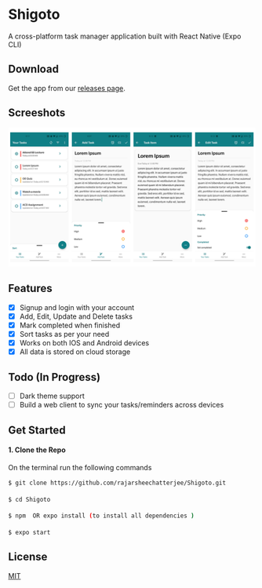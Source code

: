 # Shigoto

A cross-platform task manager application built with React Native (Expo CLI)

## Download

Get the app from our [releases page](https://github.com/rajarsheechatterjee/shigoto/releases).

## Screeshots

![Home-screen](./assets/screenshots/SS2.png)

## Features

-   [x] Signup and login with your account
-   [x] Add, Edit, Update and Delete tasks
-   [x] Mark completed when finished
-   [x] Sort tasks as per your need
-   [x] Works on both IOS and Android devices
-   [x] All data is stored on cloud storage

## Todo (In Progress)

-   [ ] Dark theme support
-   [ ] Build a web client to sync your tasks/reminders across devices

## Get Started

#### 1. Clone the Repo

On the terminal run the following commands

```sh
$ git clone https://github.com/rajarsheechatterjee/Shigoto.git

$ cd Shigoto

$ npm  OR expo install (to install all dependencies )

$ expo start

```

## License

[MIT ](https://github.com/rajarsheechatterjee/Shigoto/blob/master/LICENSE)
